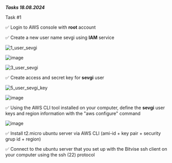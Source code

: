 _**Tasks 18.08.2024**_

Task #1


✅ Login to AWS console with **root** account


✅ Create a new user name sevgi using **IAM** service

![1_user_sevgi](https://github.com/user-attachments/assets/2187eb72-c86b-42bf-b1a6-e4a811b9fc7c)

![image](https://github.com/user-attachments/assets/12ee8c3a-127a-4465-98c5-f22421029fa3)

![3_user_sevgi](https://github.com/user-attachments/assets/6f603930-9363-48a1-9b70-a15caf8c3498)


✅ Create access and secret key for **sevgi** user

![5_user_sevgi_key](https://github.com/user-attachments/assets/b5150369-b6c8-494e-8349-210f81aa0a19)

![image](https://github.com/user-attachments/assets/12bdb3d0-c195-4843-bd86-7db28b83ddfe)


✅ Using the AWS CLI tool installed on your computer, define the **sevgi** user keys and region information with the "aws configure" command

![image](https://github.com/user-attachments/assets/c70d89b5-b78a-4c97-8693-9da7d865a485)


✅ Install t2.micro ubuntu server via AWS CLI (ami-id + key pair + security grup id + region)


✅ Connect to the ubuntu server that you set up with the Bitvise ssh client on your computer using the ssh (22) protocol

